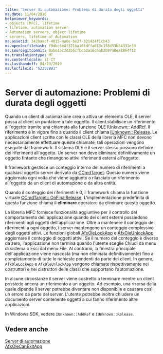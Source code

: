 ```yaml
---
title: 'Server di automazione: Problemi di durata degli oggetti'
ms.date: 11/04/2016
helpviewer_keywords:
- objects [MFC], lifetime
- lifetime, automation server
- Automation servers, object lifetime
- servers, lifetime of Automation
ms.assetid: 342baacf-4015-4a0e-be2f-321424f1cb43
ms.openlocfilehash: f9dbc6e4f321ba10fdffa013c158d53b84331e30
ms.sourcegitcommit: 0ab61bc3d2b6cfbd52a16c6ab2b97a8ea1864f12
ms.translationtype: MT
ms.contentlocale: it-IT
ms.lasthandoff: 04/23/2019
ms.locfileid: "62392891"
---
```

# <a name="automation-servers-object-lifetime-issues"></a>Server di automazione: Problemi di durata degli oggetti

Quando un client di automazione crea o attiva un elemento OLE, il server passa al client un puntatore a tale oggetto. Il client stabilisce un riferimento all'oggetto tramite una chiamata alla funzione OLE [IUnknown:: AddRef](/windows/desktop/api/unknwn/nf-unknwn-iunknown-addref). Il riferimento è in vigore fino a quando il client chiama [IUnknown:: Release](/windows/desktop/api/unknwn/nf-unknwn-iunknown-release). Le applicazioni client scritte con le classi OLE della libreria MFC non devono necessariamente effettuare queste chiamate; tali operazioni vengono eseguite dal framework. Il sistema OLE e il server stesso possono definire dei riferimenti all'oggetto. Un server non deve eliminare definitivamente un oggetto fintanto che rimangono attivi riferimenti esterni all'oggetto.

Il framework gestisce un conteggio interno del numero di riferimenti a qualsiasi oggetto server derivato da [CCmdTarget](../mfc/reference/ccmdtarget-class.md). Questo numero viene aggiornato ogni volta che viene aggiunto o rilasciato un riferimento all'oggetto da un client di automazione o da altra entità.

Quando il conteggio dei riferimenti è 0, il framework chiama la funzione virtuale [CCmdTarget:: OnFinalRelease](../mfc/reference/ccmdtarget-class.md#onfinalrelease). L'implementazione predefinita di questa funzione chiama il **eliminare** operatore da eliminare questo oggetto.

La libreria MFC fornisce funzionalità aggiuntive per il controllo del comportamento dell'applicazione quando dei client esterni possiedono riferimenti agli oggetti dell'applicazione. Oltre a mantenere il conteggio dei riferimenti a ogni oggetto, i server mantengono un conteggio complessivo degli oggetti attivi. Le funzioni globali [AfxOleLockApp](../mfc/reference/application-control.md#afxolelockapp) e [AfxOleUnlockApp](../mfc/reference/application-control.md#afxoleunlockapp) aggiornare il conteggio di oggetti attivi. Se il numero del conteggio è diverso da zero, l'applicazione non termina quando l'utente sceglie Chiudi da menu di sistema o Esci dal menu File. Al contrario, la finestra principale dell'applicazione viene nascosta (ma non eliminata definitivamente) fino a completamento di tutte le richieste pendenti da parte dei client. In genere, `AfxOleLockApp` e `AfxOleUnlockApp` vengono chiamate rispettivamente nei costruttori e nei distruttori delle classi che supportano l'automazione.

In alcune circostanze il server viene costretto a terminare mentre un client possiede ancora un riferimento a un oggetto. Ad esempio, una risorsa dalla quale dipende il server potrebbe diventare non disponibile e causare così un errore da parte del server. L'utente potrebbe inoltre chiudere un documento server contenente oggetti a cui fanno riferimento altre applicazioni.

In Windows SDK, vedere `IUnknown::AddRef` e `IUnknown::Release`.

## <a name="see-also"></a>Vedere anche

[Server di automazione](../mfc/automation-servers.md)<br/>
[AfxOleCanExitApp](../mfc/reference/application-control.md#afxolecanexitapp)
